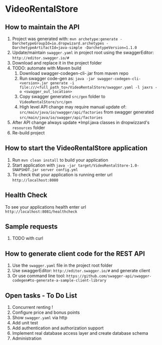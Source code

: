 # VideoRentalStore

How to maintain the API
---

1. Project was generated with: `mvn archetype:generate -DarchetypeGroupId=io.dropwizard.archetypes -DarchetypeArtifactId=java-simple -DarchetypeVersion=1.1.0`
1. Update/maintain `swagger.yaml` in project root using the swaggerEditor: `http://editor.swagger.io/#`
1. Download and replace it in the project folder
1. TODO: automate with Maven build
    1. Download swagger-codegen-cli-<version>.jar from maven repo
    1. Run swagger code-gen as: `java -jar swagger-codegen-cli-<version>.jar generate -i file:///<full_path_to>/VideoRentalStore/swagger.yaml -l jaxrs -o <swagger_out_location>`
    1. Copy swagger generated `src/gen` folder to `VideoRentalStore/src/gen`
    1. High level API change may require manual update of: `src/main/java/io/swagger/api/factories` from swagger generated `src/main/java/io/swagger/api/factories`
1. After API change always update *Impl.java classes in dropwizzard's `resources` folder
1. Re-build project

How to start the VideoRentalStore application
---

1. Run `mvn clean install` to build your application
1. Start application with `java -jar target/VideoRentalStore-1.0-SNAPSHOT.jar server config.yml`
1. To check that your application is running enter url `http://localhost:8080`

Health Check
---

To see your applications health enter url `http://localhost:8081/healthcheck`


Sample requests
---

1. TODO with curl

How to generate client code for the REST API
---

1. Use the `swagger.yaml` file in the project root folder
1. Use swaggerEditor: `http://editor.swagger.io/#` and generate client
1. Or use command line tool: `https://github.com/swagger-api/swagger-codegen#to-generate-a-sample-client-library`

Open tasks - To Do List
---

1. Concurrent renting !
1. Configure price and bonus points
1. Show `swagger.yaml` via http
1. Add unit test
1. Add authentication and authorization support
1. Implement real database access layer and create database schema
1. Administration